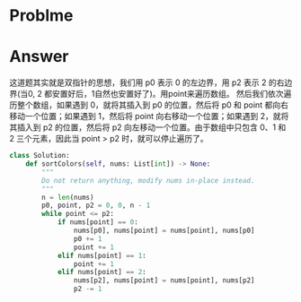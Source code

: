 # Problme
# Answer
这道题其实就是双指针的思想，我们用 p0 表示 0 的左边界，用 p2 表示 2 的右边界(当0, 2 都安置好后，1自然也安置好了)。用point来遍历数组。
然后我们依次遍历整个数组，如果遇到 0，就将其插入到 p0 的位置，然后将 p0 和 point 都向右移动一个位置；如果遇到 1，然后将 point 向右移动一个位置；如果遇到 2，就将其插入到 p2 的位置，然后将 p2 向左移动一个位置。由于数组中只包含 0、1 和 2 三个元素，因此当 point > p2 时，就可以停止遍历了。
```python
class Solution:
    def sortColors(self, nums: List[int]) -> None:
        """
        Do not return anything, modify nums in-place instead.
        """
        n = len(nums)
        p0, point, p2 = 0, 0, n - 1
        while point <= p2:
            if nums[point] == 0:
                nums[p0], nums[point] = nums[point], nums[p0]
                p0 += 1
                point += 1
            elif nums[point] == 1:
                point += 1
            elif nums[point] == 2:
                nums[p2], nums[point] = nums[point], nums[p2]
                p2 -= 1
```

